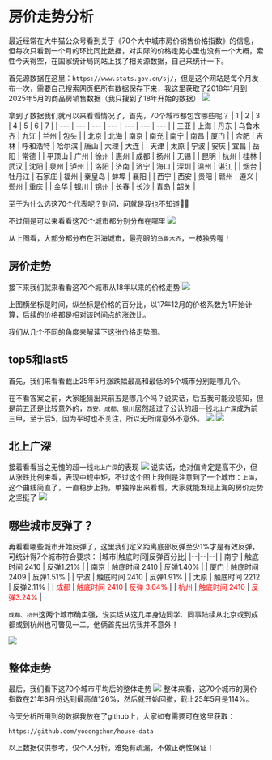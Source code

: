 # 房价走势分析

最近经常在大牛猫公众号看到关于《70个大中城市房价销售价格指数》的信息，但每次只看到一个月的环比同比数据，对实际的价格走势心里也没有一个大概，索性今天得空，在国家统计局网站上找了相关源数据，自己来统计一下。

首先源数据在这里：`https://www.stats.gov.cn/sj/`，但是这个网站是每个月发布一次，需要自己搜索网页把所有数据保存下来，我这里获取了2018年1月到2025年5月的商品房销售数据（我只搜到了18年开始的数据）
![](https://github.com/yooongchun/picx-images-hosting/raw/master/source.7axfqx42sy.webp)

拿到了数据我们就可以来看看情况了，首先，70个城市都包含哪些呢？
|   1  |   2  |   3  |   4  |  5   |    6 |   7  |
| --- | --- | --- | --- | --- | --- | --- |
| 三亚 | 上海 | 丹东 | 乌鲁木齐 | 九江 | 兰州 | 包头 |
| 北京 | 北海 | 南京 | 南充 | 南宁 | 南昌 | 厦门 |
| 合肥 | 吉林 | 呼和浩特 | 哈尔滨 | 唐山 | 大理 | 大连 |
| 天津 | 太原 | 宁波 | 安庆 | 宜昌 | 岳阳 | 常德 |
| 平顶山 | 广州 | 徐州 | 惠州 | 成都 | 扬州 | 无锡 |
| 昆明 | 杭州 | 桂林 | 武汉 | 沈阳 | 泉州 | 泸州 |
| 洛阳 | 济南 | 济宁 | 海口 | 深圳 | 温州 | 湛江 |
| 烟台 | 牡丹江 | 石家庄 | 福州 | 秦皇岛 | 蚌埠 | 襄阳 |
| 西宁 | 西安 | 贵阳 | 赣州 | 遵义 | 郑州 | 重庆 |
| 金华 | 银川 | 锦州 | 长春 | 长沙 | 青岛 | 韶关 |

至于为什么选这70个代表呢？别问，问就是我也不知道🥲🥲

不过倒是可以来看看这70个城市都分别分布在哪里
![](https://github.com/yooongchun/picx-images-hosting/raw/master/city-distribute.6m466f07by.png)

从上图看，大部分都分布在沿海城市，最亮眼的`乌鲁木齐`，一枝独秀喔！

## 房价走势

接下来我们就来看看这70个城市从18年以来的价格走势
![](https://github.com/yooongchun/picx-images-hosting/raw/master/image.6bhcdrt8rv.webp)

上图横坐标是时间，纵坐标是价格的百分比，以17年12月的价格系数为1开始计算，后续的价格都是相对该时间点的涨跌比。

我们从几个不同的角度来解读下这张价格走势图。

## top5和last5
首先，我们来看看截止25年5月涨跌幅最高和最低的5个城市分别是哪几个。

在不看答案之前，大家能猜出来前五是哪几个吗？说实话，后五我可能没感知，但是前五还是比较意外的，`西安、成都、银川`居然超过了公认的超一线`北上广深`成为前三甲，至于后5，因为平时也不关注，所以无所谓意外不意外。
![](https://github.com/yooongchun/picx-images-hosting/raw/master/image.1ap9m7oiz3.webp)
![](https://github.com/yooongchun/picx-images-hosting/raw/master/image.5c190m0dcl.webp)

## 北上广深
接着看看当之无愧的超一线`北上广深`的表现
![](https://github.com/yooongchun/picx-images-hosting/raw/master/image.2a5czebs69.webp)
说实话，绝对值肯定是高不少，但从涨跌比例来看，表现中规中矩，不过这个图上我倒是注意到了一个城市：`上海`，这个曲线简直了，一直稳步上扬，单独拎出来看看，大家就能发现上海的房价走势之坚挺了
![](https://github.com/yooongchun/picx-images-hosting/raw/master/image.4jodivz9gr.webp)

## 哪些城市反弹了？
再看看哪些城市开始反弹了，这里我们定义距离底部反弹至少1%才是有效反弹，可统计得7个城市符合要求：
|城市|触底时间|反弹百分比|
|--|--|--|
| 南宁 | 触底时间 2410 | 反弹1.21% |
| 南京 | 触底时间 2410 | 反弹1.40% |
| 厦门 | 触底时间 2409 | 反弹1.51% |
| 宁波 | 触底时间 2410 | 反弹1.91% |
| 太原 | 触底时间 2212 | 反弹2.11% |
| <span style="color:red">成都</span> | <span style="color:red">触底时间 2410</span> | <span style="color:red">反弹 3.04%</span> |
| <span style="color:red">杭州</span> | <span style="color:red">触底时间 2410</span> | <span style="color:red">反弹3.24%</span> |

`成都、杭州`这两个城市确实强，说实话从这几年身边同学、同事陆续从北京或到成都或到杭州也可瞥见一二，他俩首先出坑我并不意外！

![](https://github.com/yooongchun/picx-images-hosting/raw/master/image.1hshhoo7o7.png)
## 整体走势
最后，我们看下这70个城市平均后的整体走势
![](https://github.com/yooongchun/picx-images-hosting/raw/master/image.1hshhnzp0r.webp)
整体来看，这70个城市的房价指数在21年8月份达到最高值126%，然后就开始回撤，截止25年5月是114%。

今天分析所用到的数据我放在了github上，大家如有需要可在这里获取：
```shell
https://github.com/yooongchun/house-data
```
以上数据仅供参考，仅个人分析，难免有疏漏，不做正确性保证！


